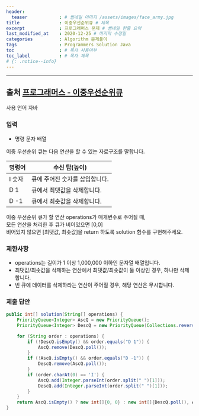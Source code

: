 ```yaml
---
header:
  teaser            : # 썸네일 이미지 /assets/images/face_army.jpg
title               : 이중우선순위큐 # 제목
excerpt             : 프로그래머스 문제 # 썸네일 한줄 요약
last_modified_at    : 2020-12-25 # 마지막 수정일
categories          : Algorithm 문제풀이
tags                : Programmers Solution Java
toc                 : # 목차 사용여부
toc_label           : # 목차 제목
# {: .notice--info}
---
```


---
## 출처 [프로그래머스 - 이중우선순위큐](https://programmers.co.kr/learn/courses/30/lessons/42628)

사용 언어 자바

### 입력

- 명령 문자 배열


이중 우선순위 큐는 다음 연산을 할 수 있는 자료구조를 말합니다.  

| 명령어 | 수신 탑(높이)                  |
| ------ | ------------------------------ |
| I 숫자 | 큐에 주어진 숫자를 삽입합니다. |
| D 1    | 큐에서 최댓값을 삭제합니다.    |
| D -1   | 큐에서 최솟값을 삭제합니다.    |

이중 우선순위 큐가 할 연산 operations가 매개변수로 주어질 때,  
모든 연산을 처리한 후 큐가 비어있으면 [0,0]  
비어있지 않으면 [최댓값, 최솟값]을 return 하도록 solution 함수를 구현해주세요.  

### 제한사항

- operations는 길이가 1 이상 1,000,000 이하인 문자열 배열입니다.
- 최댓값/최솟값을 삭제하는 연산에서 최댓값/최솟값이 둘 이상인 경우, 하나만 삭제합니다.
- 빈 큐에 데이터를 삭제하라는 연산이 주어질 경우, 해당 연산은 무시합니다.

### 제출 답안

```java
public int[] solution(String[] operations) {
    PriorityQueue<Integer> AscQ = new PriorityQueue();
    PriorityQueue<Integer> DescQ = new PriorityQueue(Collections.reverseOrder());

    for (String order : operations) {
        if (!DescQ.isEmpty() && order.equals("D 1")) {
            AscQ.remove(DescQ.poll());
        }
        if (!AscQ.isEmpty() && order.equals("D -1")) {
            DescQ.remove(AscQ.poll());
        }
        if (order.charAt(0) == 'I') {
            AscQ.add(Integer.parseInt(order.split(" ")[1]));
            DescQ.add(Integer.parseInt(order.split(" ")[1]));
        }
    }
    return AscQ.isEmpty() ? new int[]{0, 0} : new int[]{DescQ.poll(), AscQ.poll()};
}
```
